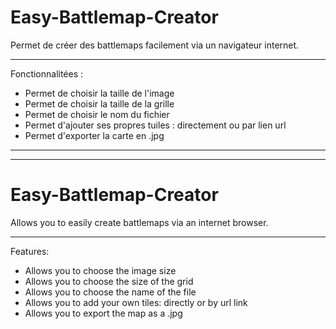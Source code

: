 # Easy-Battlemap-Creator
Permet de créer des battlemaps facilement via un navigateur internet.

-------------------------------------------

Fonctionnalitées :
- Permet de choisir la taille de l'image
- Permet de choisir la taille de la grille
- Permet de choisir le nom du fichier
- Permet d'ajouter ses propres tuiles : directement ou par lien url
- Permet d'exporter la carte en .jpg

---------------
---------------

# Easy-Battlemap-Creator
Allows you to easily create battlemaps via an internet browser.

-------------------------------------------

Features:
- Allows you to choose the image size
- Allows you to choose the size of the grid
- Allows you to choose the name of the file
- Allows you to add your own tiles: directly or by url link
- Allows you to export the map as a .jpg
